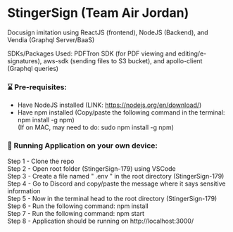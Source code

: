 # StingerSign  (Team Air Jordan)

Docusign imitation using ReactJS (frontend), NodeJS (Backend), and Vendia (Graphql Server/BaaS)

SDKs/Packages Used: PDFTron SDK (for PDF viewing and editing/e-signatures), aws-sdk (sending files to S3 bucket), and apollo-client (Graphql queries)

### :hourglass: Pre-requisites: 
  - Have NodeJS installed (LINK: https://nodejs.org/en/download/) <br />
  - Have npm installed (Copy/paste the following command in the terminal: npm install -g npm) <br /> 
    (If on MAC, may need to do: sudo npm install -g npm) <br /> 

### :rocket: Running Application on your own device:
  Step 1 - Clone the repo <br />
  Step 2 - Open root folder (StingerSign-179) using VSCode <br />
  Step 3 - Create a file named " .env " in the root directory (StingerSign-179) <br />
  Step 4 - Go to Discord and copy/paste the message where it says sensitive information <br />
  Step 5 - Now in the terminal head to the root directory (StingerSign-179)  <br />
  Step 6 - Run the following command: npm install  <br />
  Step 7 - Run the following command: npm start <br />
  Step 8 - Application should be running on http://localhost:3000/
